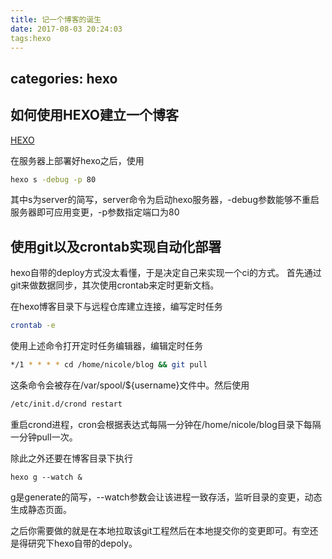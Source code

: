 ```yaml
---
title: 记一个博客的诞生
date: 2017-08-03 20:24:03
tags:hexo
---
```

categories: hexo
---

## 如何使用HEXO建立一个博客

[HEXO](https://hexo.io/zh-cn/)

在服务器上部署好hexo之后，使用

``` bash
hexo s -debug -p 80
```
其中s为server的简写，server命令为启动hexo服务器，-debug参数能够不重启服务器即可应用变更，-p参数指定端口为80

## 使用git以及crontab实现自动化部署

hexo自带的deploy方式没太看懂，于是决定自己来实现一个ci的方式。
首先通过git来做数据同步，其次使用crontab来定时更新文档。

在hexo博客目录下与远程仓库建立连接，编写定时任务

``` bash
crontab -e
```
使用上述命令打开定时任务编辑器，编辑定时任务

```bash
*/1 * * * * cd /home/nicole/blog && git pull
```
这条命令会被存在/var/spool/${username}文件中。然后使用

```bash
/etc/init.d/crond restart
```
重启crond进程，cron会根据表达式每隔一分钟在/home/nicole/blog目录下每隔一分钟pull一次。

除此之外还要在博客目录下执行

```blog
hexo g --watch &
```
g是generate的简写，--watch参数会让该进程一致存活，监听目录的变更，动态生成静态页面。

之后你需要做的就是在本地拉取该git工程然后在本地提交你的变更即可。有空还是得研究下hexo自带的depoly。
